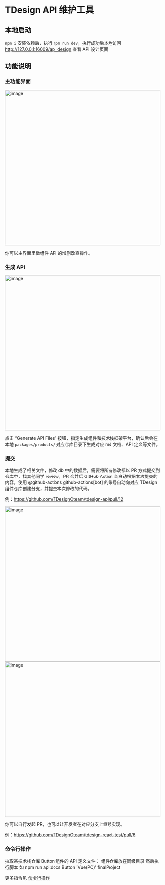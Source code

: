 # TDesign API 维护工具

## 本地启动

`npm i` 安装依赖后，执行 `npm run dev`，执行成功后本地访问 http://127.0.0.1:16009/api_design 查看 API 设计页面

## 功能说明

### 主功能界面

<img width="500" alt="image" src="https://github.com/TDesignOteam/tdesign-api/assets/36812439/5b6c5dc0-54ee-4838-8978-5f7d4a9699c2">

你可以主界面里做组件 API 的增删改查操作。

### 生成 API 

<img width="500" alt="image" src="https://github.com/TDesignOteam/tdesign-api/assets/36812439/a6de19e7-a68a-4012-8ab1-d0d809dc75d0">

点击 “Generate API Files” 按钮，指定生成组件和技术栈框架平台，确认后会在本地 `packages/products/` 对应仓库目录下生成对应 md 文档、API 定义等文件。

### 提交

本地生成了相关文件，修改 db 中的数据后，需要将所有修改都以 PR 方式提交到仓库中，找其他同学 review，PR 合并后 GitHub Action 会自动根据本次提交的内容，使用 @github-actions
github-actions[bot] 的账号自动向对应 TDesign 组件仓库创建分支，并提交本次修改的代码。

例：https://github.com/TDesignOteam/tdesign-api/pull/12

<img width="500" alt="image" src="https://user-images.githubusercontent.com/7600149/179970060-fc0ba2c1-ffdf-4653-915f-c65de75667b8.png">
<img width="500" alt="image" src="https://user-images.githubusercontent.com/7600149/179970192-ba69c8f0-0e85-4dc2-86ce-fc46c846c246.png">

你可以自行发起 PR，也可以让开发者在对应分支上继续实现。

例：https://github.com/TDesignOteam/tdesign-react-test/pull/6

### 命令行操作

拉取某技术栈仓库 Button 组件的 API 定义文件：
组件仓库放在同级目录 然后执行脚本 如 npm run api:docs Button 'Vue(PC)' finalProject

更多指令见 [命令行操作](./packages/scripts/README.md)
